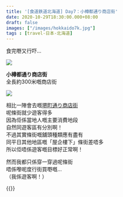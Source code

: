 ```yaml
---
title: '[食道鉄道北海道] Day7：小樽都通り商店街'
date: 2020-10-29T18:30:00.000+08:00
draft: false
images: ["/images/hokkaido7k.jpg"]
tags : [travel-日本-北海道]
---
```

 
食完嘢又行吓...

![](/images/hokkaido7k.jpg)

**小樽都通り商店街**  
全長約300米嘅商店街  

![](/images/hokkaido7k1.jpg)

相比一陣會去嘅[堺町通り商店街](https://hidie.net/hokkaido7n/)  
呢條街就少遊客得多  
因為佢係當地人嘅主要消費地段  
自然同遊客區有分別啊！  
不過其實條街嘅舖頭種類應有盡有  
同平日其他地區嘅「屋企樓下」條街差唔多  
所以佢唔係遊客嘅目標好正常啊！  

然而我都只係穿一穿過呢條街  
唔係嚟呢度行街買嘢嘅...  
（我係遊客啊！）  
  
  
{{<hokkaido>}}

